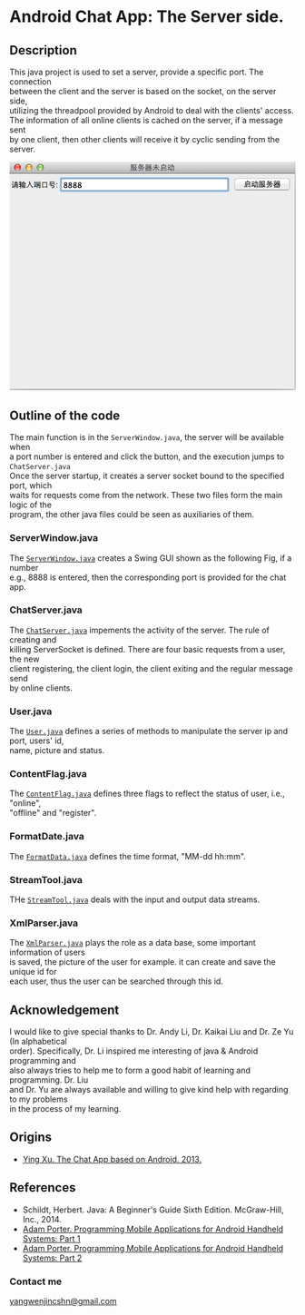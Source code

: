 # Android Chat App: The Server side.

## Description
This java project is used to set a server, provide a specific port. The connection  
between the client and the server is based on the socket, on the server side,  
utilizing the threadpool provided by Android to deal with the clients' access.  
The information of all online clients is cached on the server, if a message sent  
by one client, then other clients will receive it by cyclic sending from the server.

![](https://raw.githubusercontent.com/insogin/AppChatServer/master/screenshot/Screen%20Shot%202015-06-02%20at%201.21.53%20AM.png)

## Outline of the code
The main function is in the `ServerWindow.java`, the server will be available when  
a port number is entered and click the button, and the execution jumps to `ChatServer.java`  
Once the server startup, it creates a server socket bound to the specified port, which  
waits for requests come from the network. These two files form the main logic of the  
program, the other java files could be seen as auxiliaries of them.
### ServerWindow.java  
The [`ServerWindow.java`](https://github.com/insogin/AppChatServer/blob/master/src/com/csu/client/ServerWindow.java) creates a Swing GUI shown as the following Fig, if a number  
e.g., 8888 is entered, then the corresponding port is provided for the chat app.

### ChatServer.java
The [`ChatServer.java`](https://github.com/insogin/AppChatServer/blob/master/src/com/csu/server/ChatServer.java) impements the activity of the server. The rule of creating and  
killing ServerSocket is defined. There are four basic requests from a user, the new  
client registering, the client login, the client exiting and the regular message send  
by online clients.

### User.java
The [`User.java`](https://github.com/insogin/AppChatServer/blob/master/src/com/csu/bean/User.java) defines a series of methods to manipulate the server ip and port, users' id,  
name, picture and status.

### ContentFlag.java
The [`ContentFlag.java`](https://github.com/insogin/AppChatServer/blob/master/src/com/csu/constant/ContentFlag.java) defines three flags to reflect the status of user, i.e., "online",  
"offline" and "register".

### FormatDate.java
The [`FormatData.java`](https://github.com/insogin/AppChatServer/blob/master/src/com/csu/tool/FormatDate.java) defines the time format, "MM-dd hh:mm".

### StreamTool.java
THe [`StreamTool.java`](https://github.com/insogin/AppChatServer/blob/master/src/com/csu/tool/StreamTool.java) deals with the input and output data streams.

### XmlParser.java
The [`XmlParser.java`](https://github.com/insogin/AppChatServer/blob/master/src/com/csu/tool/XmlParser.java) plays the role as a data base, some important information of users  
is saved, the picture of the user for example. it can create and save the unique id for  
each user, thus the user can be searched through this id.

## Acknowledgement
I would like to give special thanks to Dr. Andy Li, Dr. Kaikai Liu and Dr. Ze Yu (In alphabetical  
order). Specifically, Dr. Li inspired me  interesting of java & Android programming and  
also always tries to help me to form a good habit of learning and programming. Dr. Liu  
and Dr. Yu are always available and willing to give kind help with regarding to my problems  
in the process of my learning.

## Origins
* [Ying Xu. The Chat App based on Android. 2013.](http://download.csdn.net/detail/jiangliloveyou/6457969)

## References
* Schildt, Herbert. Java: A Beginner's Guide Sixth Edition. McGraw-Hill, Inc., 2014.
* [Adam Porter. Programming Mobile Applications for Android Handheld Systems: Part 1](https://class.coursera.org/androidpart1-004)
* [Adam Porter. Programming Mobile Applications for Android Handheld Systems: Part 2](https://class.coursera.org/androidpart2-003)

### Contact me
yangwenjincshn@gmail.com
